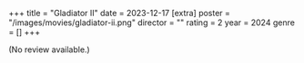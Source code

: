 +++
title = "Gladiator II"
date = 2023-12-17
[extra]
poster = "/images/movies/gladiator-ii.png"
director = ""
rating = 2
year = 2024
genre = []
+++

(No review available.)
